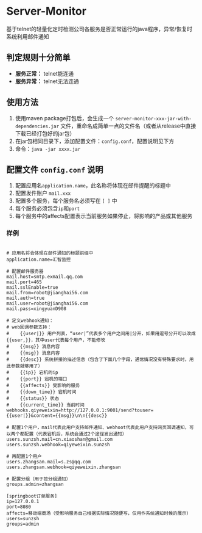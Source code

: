 # Server-Monitor
基于telnet的轻量化定时检测公司各服务是否正常运行的java程序，异常/恢复时 系统利用邮件通知

## 判定规则十分简单
* **服务正常：** telnet能连通
* **服务异常：** telnet无法连通

## 使用方法
1. 使用maven package打包后，会生成一个 `server-monitor-xxx-jar-with-dependencies.jar` 文件，重命名成简单一点的文件名（或者从release中直接下载已经打包好的jar包）
2. 在jar包相同目录下，添加配置文件：`config.conf`，配置说明见下方
3. 命令：`java -jar xxxx.jar`


## 配置文件 `config.conf` 说明
1. 配置应用名`application.name`，此名称将体现在邮件提醒的标题中
2. 配置发件账户 `mail.xxx`
3. 配置多个服务，每个服务名必须写在 `[ ]` 中
4. 每个服务必须包含`ip`和`port`
5. 每个服务中的affects配置表示当前服务如果停止，将影响的产品或其他服务    

### 样例  
```

# 应用名将会体现在邮件通知的标题前缀中
application.name=汇智监控

# 配置邮件服务器
mail.host=smtp.exmail.qq.com
mail.port=465
mail.sslEnable=true
mail.from=robot@jianghai56.com
mail.auth=true
mail.user=robot@jianghai56.com
mail.pass=xingyuanD908

# 定义webhook通知：
# web回调参数支持：
#    {{user|}} 用户列表，“user|”代表多个用户之间用|分开，如果用逗号分开可以改成{{user,}}，其中user代表每个用户，不能修改
#    {{msg}} 消息内容
#    {{msg}} 消息内容
#    {{desc}} 系统拼接的描述信息（包含了下面几个字段，通常情况没有特殊要求时，用此参数就够用了）
#    {{ip}} 宕机的ip
#    {{port}} 宕机的端口
#    {{affects}} 受影响的服务
#    {{down_time}} 宕机时间
#    {{status}} 状态
#    {{current_time}} 当前时间
webhooks.qiyeweixin=http://127.0.0.1:9001/send?touser={{user|}}&content={{msg}}\n\n{{desc}}

# 配置1个用户，mail代表此用户支持邮件通知、webhoot代表此用户支持网页回调通知，可以两个都配置（代表宕机后，系统会通过2个途径发出通知）
users.sunzsh.mail=cn.xiaoshan@gmail.com
users.sunzsh.webhook=qiyeweixin.sunzsh

# 再配置1个用户
users.zhangsan.mail=s.zs@qq.com
users.zhangsan.webhook=qiyeweixin.zhangsan

# 配置分组（用于按分组通知）
groups.admin=zhangsan

[springboot订单服务]
ip=127.0.0.1
port=8080
affects=移动端商场（受影响服务自己根据实际情况随便写，仅用作系统通知时候的展示）
users=sunzsh
groups=admin



```
